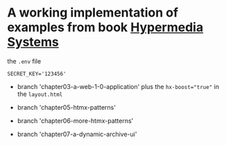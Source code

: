 # A working implementation of examples from book [Hypermedia Systems](https://hypermedia.systems/book/contents/)

the `.env` file

```
SECRET_KEY='123456'
```

* branch 'chapter03-a-web-1-0-application' plus the `hx-boost="true"` in the `layout.html`

* branch 'chapter05-htmx-patterns'

* branch 'chapter06-more-htmx-patterns'

* branch 'chapter07-a-dynamic-archive-ui'